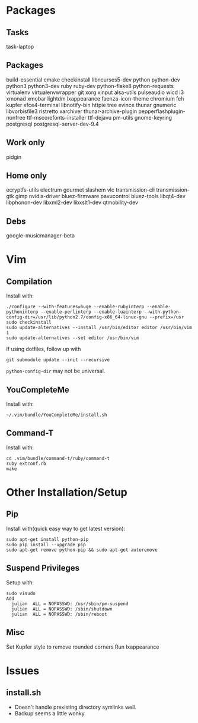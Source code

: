 Packages
========

Tasks
-----
task-laptop

Packages
--------
build-essential cmake checkinstall libncurses5-dev python python-dev python3 python3-dev ruby ruby-dev python-flake8 python-requests virtualenv virtualenvwrapper git xorg xinput alsa-utils pulseaudio wicd i3 xmonad xmobar lightdm lxappearance faenza-icon-theme chromium feh kupfer xfce4-terminal libnotify-bin httpie tree evince thunar gnumeric libvorbisfile3 ristretto xarchiver thunar-archive-plugin pepperflashplugin-nonfree ttf-mscorefonts-installer ttf-dejavu pm-utils gnome-keyring postgresql postgresql-server-dev-9.4

Work only
---------
pidgin

Home only
---------
ecryptfs-utils electrum gourmet slashem vlc transmission-cli transmission-gtk gimp nvidia-driver bluez-firmware pavucontrol bluez-tools libqt4-dev libphonon-dev libxml2-dev libxslt1-dev qtmobility-dev

Debs
----
google-musicmanager-beta

Vim
========

Compilation
---
Install with:

    ./configure --with-features=huge --enable-rubyinterp --enable-pythoninterp --enable-perlinterp --enable-luainterp --with-python-config-dir=/usr/lib/python2.7/config-x86_64-linux-gnu --prefix=/usr
    sudo checkinstall
    sudo update-alternatives --install /usr/bin/editor editor /usr/bin/vim 1
    sudo update-alternatives --set editor /usr/bin/vim

If using dotfiles, follow up with

    git submodule update --init --recursive


`python-config-dir` may not be universal.

YouCompleteMe
-------------
Install with:

    ~/.vim/bundle/YouCompleteMe/install.sh

Command-T
---------
Install with:

    cd .vim/bundle/command-t/ruby/command-t
    ruby extconf.rb
    make

Other Installation/Setup
========================

Pip
---
Install with(quick easy way to get latest version):

    sudo apt-get install python-pip
    sudo pip install --upgrade pip
    sudo apt-get remove python-pip && sudo apt-get autoremove

Suspend Privileges
------------------
Setup with:

    sudo visudo
    Add
      julian  ALL = NOPASSWD: /usr/sbin/pm-suspend
      julian  ALL = NOPASSWD: /sbin/shutdown
      julian  ALL = NOPASSWD: /sbin/reboot

Misc
----
Set Kupfer style to remove rounded corners
Run lxappearance

Issues
======
install.sh
----------

* Doesn't handle prexisting directory symlinks well.
* Backup seems a little wonky.
